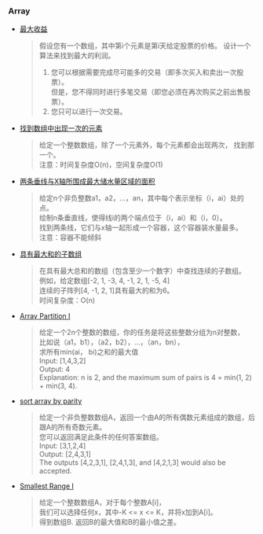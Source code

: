 ### Array

- [最大收益](/Array/max_profit.md)

  > 假设您有一个数组，其中第i个元素是第i天给定股票的价格。 
  > 设计一个算法来找到最大的利润。  
  > 1. 您可以根据需要完成尽可能多的交易（即多次买入和卖出一次股票）。  
  > 但是，您不得同时进行多笔交易（即您必须在再次购买之前出售股票）。
  > 2. 您只可以进行一次交易。

- [找到数组中出现一次的元素](/Array/single_number.md)

  > 给定一个整数数组，除了一个元素外，每个元素都会出现两次，
  > 找到那一个。   
  > 注意：时间复杂度O(n)，空间复杂度O(1)

- [两条垂线与X轴所围成最大储水量区域的面积](/Array/max_area.md)

  > 给定n个非负整数a1，a2，...，an，其中每个表示坐标（i，ai）处的点。  
  > 绘制n条垂直线，使得线i的两个端点位于（i，ai）和（i，0）。  
  > 找到两条线，它们与x轴一起形成一个容器，这个容器装水量最多。   
  > 注意：容器不能倾斜

- [具有最大和的子数组](/Array/max_subarray.md)

  > 在具有最大总和的数组（包含至少一个数字）中查找连续的子数组。   
  > 例如，给定数组[-2, 1, -3, 4, -1, 2, 1, -5, 4]  
  > 连续的子阵列[4, -1, 2, 1]具有最大的和为6。   
  > 时间复杂度：O(n)

<!-- - [flip&invert图片矩阵](/Array/flip_and_invert_image.cpp) -->

- [Array Partition I](/Array/array_pair_sum.md)

  > 给定一个2n个整数的数组，你的任务是将这些整数分组为n对整数，  
  > 比如说（a1，b1），（a2，b2），...，（an，bn），  
  > 求所有min(ai， bi)之和的最大值  
  > Input: [1,4,3,2]  
  > Output: 4  
  > Explanation: n is 2, and the maximum sum of pairs is 4 = min(1, 2) + min(3, 4).

- [sort array by parity](/Array/sort_array_by_parity.md)

  > 给定一个非负整数数组A，返回一个由A的所有偶数元素组成的数组，后跟A的所有奇数元素。   
    您可以返回满足此条件的任何答案数组。  
    Input: [3,1,2,4]  
    Output: [2,4,3,1]  
    The outputs [4,2,3,1], [2,4,1,3], and [4,2,1,3] would also be accepted.

- [Smallest Range I](/Array/smallest_range_i.md)

  > 给定一个整数数组A，对于每个整数A[i]，  
    我们可以选择任何x，其中-K <= x <= K，并将x加到A[i]。   
    得到数组B. 返回B的最大值和B的最小值之差。